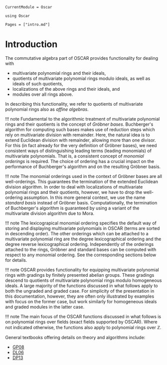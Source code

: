 ```@meta
CurrentModule = Oscar
```

```@setup oscar
using Oscar
```

```@contents
Pages = ["intro.md"]
```

# Introduction

The commutative algebra part of OSCAR provides functionality for dealing with

- multivariate polynomial rings and their ideals,
- quotients of multivariate polynomial rings modulo ideals, as well as ideals of such quotients,
- localizations of the above rings and their ideals, and 
- modules over all rings above.

In describing this functionality, we refer to quotients of multivariate polynomial rings also as *affine algebras*.

!!! note
    Fundamental to the algorithmic treatment of multivariate polynomial rings and their quotients is the concept of *Gröbner bases*.
    Buchberger's algorithm for computing such bases makes use of reduction steps which rely on multivariate division with remainder.
	Here, the natural idea is to extend Euclidean division with remainder, allowing more than one divisor. For this (in fact already for the
	very definition of Gröbner bases), we need consistent ways of distinguishing leading terms (leading monomials) of multivariate
	polynomials.  That is, a consistent concept of *monomial orderings* is required. The choice of ordering has a crucial
	impact on the performance of Buchberger's algorithm and on the resulting Gröbner basis.
	
!!! note
    The monomial orderings used in the context of Gröbner bases are all well-orderings. This guarantees the termination of the
    extended Euclidean division algorithm. In order to deal with localizations of multivariate polynomial rings and their quotients, however, we have to
	drop the well-ordering assumption. In this more general context, we use the name *standard basis* instead of Gröbner basis. Computationally,
	the termination of Buchberger's algorithm is guaranteed by using a variant of the multivariate division algorithm due to Mora.
    
!!! note
    The lexicograpical monomial ordering specifies the default way of storing and displaying multivariate polynomials in OSCAR (terms are sorted in descending order).
    The other orderings which can be attached to a multivariate polynomial ring are the degree lexicographical ordering  and the degree reverse lexicographical ordering.
	Independently of the orderings attached to the rings, Gröbner and standard bases can be computed with respect to any monomial ordering. See the corresponding
	sections below for details.

!!! note
     OSCAR provides functionality for equipping multivariate polynomial rings with gradings by finitely presented abelian groups. These gradings descend to quotients of multivariate polynomial rings modulo homogeneous ideals.
     A large majority of the functions discussed in what follows apply to both the ungraded and graded case. For simplicity of the presentation in this documentation, however, they
	 are often only illustrated by examples with focus on the former case, but work similarly for homogeneous ideals and graded modules in the latter case.

!!! note
    The main focus of the OSCAR functions discussed in what follows is on polynomial rings over fields (exact fields supported by OSCAR). Where not indicated otherwise,
    the functions also apply to polynomial rings over $\mathbb Z$. 
    
General textbooks offering details on theory and algorithms include: 
- [GP08](@cite)
- [DL06](@cite)
- [DP13](@cite)

